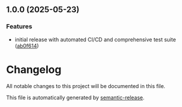 ## 1.0.0 (2025-05-23)


### Features

* initial release with automated CI/CD and comprehensive test suite ([ab0f614](https://github.com/ddtdanilo/OpenAI-Document-Analyzer/commit/ab0f614e81c91fc511f657ab5236254f33fbdc18))

# Changelog

All notable changes to this project will be documented in this file.

This file is automatically generated by [semantic-release](https://github.com/semantic-release/semantic-release).
